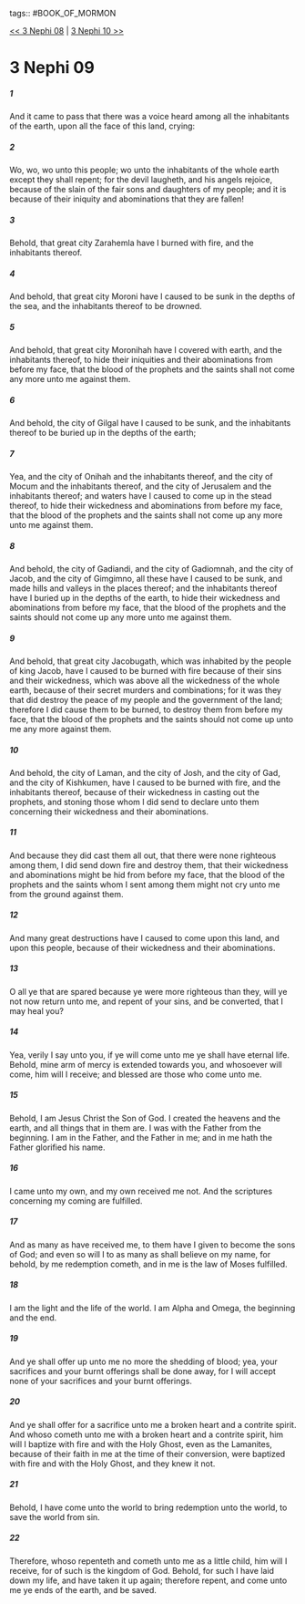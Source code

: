 tags:: #BOOK_OF_MORMON

[<< 3 Nephi 08](BOOK_OF_MORMON/11_3_Nephi/3_Nephi_08.md) | [3 Nephi 10 >>](BOOK_OF_MORMON/11_3_Nephi/3_Nephi_10.md)

# 3 Nephi 09

##### 1

And it came to pass that there was a voice heard among all the inhabitants of the earth, upon all the face of this land, crying:

##### 2

Wo, wo, wo unto this people; wo unto the inhabitants of the whole earth except they shall repent; for the devil laugheth, and his angels rejoice, because of the slain of the fair sons and daughters of my people; and it is because of their iniquity and abominations that they are fallen!

##### 3

Behold, that great city Zarahemla have I burned with fire, and the inhabitants thereof.

##### 4

And behold, that great city Moroni have I caused to be sunk in the depths of the sea, and the inhabitants thereof to be drowned.

##### 5

And behold, that great city Moronihah have I covered with earth, and the inhabitants thereof, to hide their iniquities and their abominations from before my face, that the blood of the prophets and the saints shall not come any more unto me against them.

##### 6

And behold, the city of Gilgal have I caused to be sunk, and the inhabitants thereof to be buried up in the depths of the earth;

##### 7

Yea, and the city of Onihah and the inhabitants thereof, and the city of Mocum and the inhabitants thereof, and the city of Jerusalem and the inhabitants thereof; and waters have I caused to come up in the stead thereof, to hide their wickedness and abominations from before my face, that the blood of the prophets and the saints shall not come up any more unto me against them.

##### 8

And behold, the city of Gadiandi, and the city of Gadiomnah, and the city of Jacob, and the city of Gimgimno, all these have I caused to be sunk, and made hills and valleys in the places thereof; and the inhabitants thereof have I buried up in the depths of the earth, to hide their wickedness and abominations from before my face, that the blood of the prophets and the saints should not come up any more unto me against them.

##### 9

And behold, that great city Jacobugath, which was inhabited by the people of king Jacob, have I caused to be burned with fire because of their sins and their wickedness, which was above all the wickedness of the whole earth, because of their secret murders and combinations; for it was they that did destroy the peace of my people and the government of the land; therefore I did cause them to be burned, to destroy them from before my face, that the blood of the prophets and the saints should not come up unto me any more against them.

##### 10

And behold, the city of Laman, and the city of Josh, and the city of Gad, and the city of Kishkumen, have I caused to be burned with fire, and the inhabitants thereof, because of their wickedness in casting out the prophets, and stoning those whom I did send to declare unto them concerning their wickedness and their abominations.

##### 11

And because they did cast them all out, that there were none righteous among them, I did send down fire and destroy them, that their wickedness and abominations might be hid from before my face, that the blood of the prophets and the saints whom I sent among them might not cry unto me from the ground against them.

##### 12

And many great destructions have I caused to come upon this land, and upon this people, because of their wickedness and their abominations.

##### 13

O all ye that are spared because ye were more righteous than they, will ye not now return unto me, and repent of your sins, and be converted, that I may heal you?

##### 14

Yea, verily I say unto you, if ye will come unto me ye shall have eternal life. Behold, mine arm of mercy is extended towards you, and whosoever will come, him will I receive; and blessed are those who come unto me.

##### 15

Behold, I am Jesus Christ the Son of God. I created the heavens and the earth, and all things that in them are. I was with the Father from the beginning. I am in the Father, and the Father in me; and in me hath the Father glorified his name.

##### 16

I came unto my own, and my own received me not. And the scriptures concerning my coming are fulfilled.

##### 17

And as many as have received me, to them have I given to become the sons of God; and even so will I to as many as shall believe on my name, for behold, by me redemption cometh, and in me is the law of Moses fulfilled.

##### 18

I am the light and the life of the world. I am Alpha and Omega, the beginning and the end.

##### 19

And ye shall offer up unto me no more the shedding of blood; yea, your sacrifices and your burnt offerings shall be done away, for I will accept none of your sacrifices and your burnt offerings.

##### 20

And ye shall offer for a sacrifice unto me a broken heart and a contrite spirit. And whoso cometh unto me with a broken heart and a contrite spirit, him will I baptize with fire and with the Holy Ghost, even as the Lamanites, because of their faith in me at the time of their conversion, were baptized with fire and with the Holy Ghost, and they knew it not.

##### 21

Behold, I have come unto the world to bring redemption unto the world, to save the world from sin.

##### 22

Therefore, whoso repenteth and cometh unto me as a little child, him will I receive, for of such is the kingdom of God. Behold, for such I have laid down my life, and have taken it up again; therefore repent, and come unto me ye ends of the earth, and be saved.
